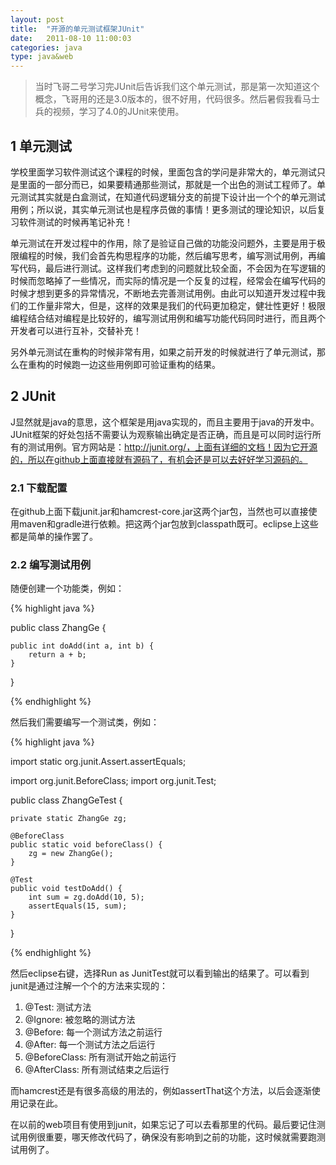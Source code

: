 ```yaml
---
layout: post
title:  "开源的单元测试框架JUnit"
date:   2011-08-10 11:00:03
categories: java
type: java&web
---
```


>当时飞哥二号学习完JUnit后告诉我们这个单元测试，那是第一次知道这个概念，飞哥用的还是3.0版本的，很不好用，代码很多。然后暑假我看马士兵的视频，学习了4.0的JUnit来使用。

## 1 单元测试

学校里面学习软件测试这个课程的时候，里面包含的学问是非常大的，单元测试只是里面的一部分而已，如果要精通那些测试，那就是一个出色的测试工程师了。单元测试其实就是白盒测试，在知道代码逻辑分支的前提下设计出一个个的单元测试用例；所以说，其实单元测试也是程序员做的事情！更多测试的理论知识，以后复习软件测试的时候再笔记补充！

单元测试在开发过程中的作用，除了是验证自己做的功能没问题外，主要是用于极限编程的时候，我们会首先构思程序的功能，然后编写思考，编写测试用例，再编写代码，最后进行测试。这样我们考虑到的问题就比较全面，不会因为在写逻辑的时候而忽略掉了一些情况，而实际的情况是一个反复的过程，经常会在编写代码的时候才想到更多的异常情况，不断地去完善测试用例。由此可以知道开发过程中我们的工作量非常大，但是，这样的效果是我们的代码更加稳定，健壮性更好！极限编程结合结对编程是比较好的，编写测试用例和编写功能代码同时进行，而且两个开发者可以进行互补，交替补充！

另外单元测试在重构的时候非常有用，如果之前开发的时候就进行了单元测试，那么在重构的时候跑一边这些用例即可验证重构的结果。

## 2 JUnit

J显然就是java的意思，这个框架是用java实现的，而且主要用于java的开发中。JUnit框架的好处包括不需要认为观察输出确定是否正确，而且是可以同时运行所有的测试用例。官方网站是：http://junit.org/，上面有详细的文档！因为它开源的，所以在github上面直接就有源码了，有机会还是可以去好好学习源码的。

### 2.1 下载配置

在github上面下载junit.jar和hamcrest-core.jar这两个jar包，当然也可以直接使用maven和gradle进行依赖。把这两个jar包放到classpath既可。eclipse上这些都是简单的操作罢了。

### 2.2 编写测试用例

随便创建一个功能类，例如：

{% highlight java %}

public class ZhangGe {

	public int doAdd(int a, int b) {
		return a + b;
	}
}

{% endhighlight %}

然后我们需要编写一个测试类，例如：

{% highlight java %}

import static org.junit.Assert.assertEquals;

import org.junit.BeforeClass;
import org.junit.Test;

public class ZhangGeTest {
	
	private static ZhangGe zg;
	
	@BeforeClass
	public static void beforeClass() {
		zg = new ZhangGe();
	}

	@Test
	public void testDoAdd() {
		int sum = zg.doAdd(10, 5);
		assertEquals(15, sum);
	}
}

{% endhighlight %}

然后eclipse右键，选择Run as JunitTest就可以看到输出的结果了。可以看到junit是通过注解一个个的方法来实现的：

1.	@Test: 测试方法
2.	@Ignore: 被忽略的测试方法
3.	@Before: 每一个测试方法之前运行
4.	@After: 每一个测试方法之后运行
5.	@BeforeClass: 所有测试开始之前运行
6.	@AfterClass: 所有测试结束之后运行

而hamcrest还是有很多高级的用法的，例如assertThat这个方法，以后会逐渐使用记录在此。

在以前的web项目有使用到junit，如果忘记了可以去看那里的代码。最后要记住测试用例很重要，哪天修改代码了，确保没有影响到之前的功能，这时候就需要跑测试用例了。